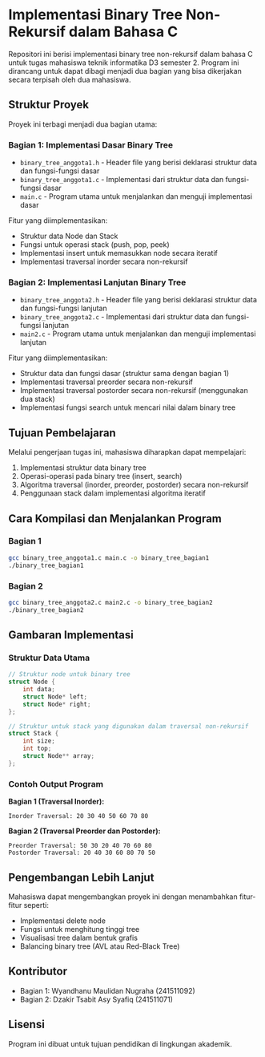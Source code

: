 # Implementasi Binary Tree Non-Rekursif dalam Bahasa C

Repositori ini berisi implementasi binary tree non-rekursif dalam bahasa C untuk tugas mahasiswa teknik informatika D3 semester 2. Program ini dirancang untuk dapat dibagi menjadi dua bagian yang bisa dikerjakan secara terpisah oleh dua mahasiswa.

## Struktur Proyek

Proyek ini terbagi menjadi dua bagian utama:

### Bagian 1: Implementasi Dasar Binary Tree

- `binary_tree_anggota1.h` - Header file yang berisi deklarasi struktur data dan fungsi-fungsi dasar
- `binary_tree_anggota1.c` - Implementasi dari struktur data dan fungsi-fungsi dasar
- `main.c` - Program utama untuk menjalankan dan menguji implementasi dasar

Fitur yang diimplementasikan:
- Struktur data Node dan Stack
- Fungsi untuk operasi stack (push, pop, peek)
- Implementasi insert untuk memasukkan node secara iteratif
- Implementasi traversal inorder secara non-rekursif

### Bagian 2: Implementasi Lanjutan Binary Tree

- `binary_tree_anggota2.h` - Header file yang berisi deklarasi struktur data dan fungsi-fungsi lanjutan
- `binary_tree_anggota2.c` - Implementasi dari struktur data dan fungsi-fungsi lanjutan
- `main2.c` - Program utama untuk menjalankan dan menguji implementasi lanjutan

Fitur yang diimplementasikan:
- Struktur data dan fungsi dasar (struktur sama dengan bagian 1)
- Implementasi traversal preorder secara non-rekursif
- Implementasi traversal postorder secara non-rekursif (menggunakan dua stack)
- Implementasi fungsi search untuk mencari nilai dalam binary tree

## Tujuan Pembelajaran

Melalui pengerjaan tugas ini, mahasiswa diharapkan dapat mempelajari:

1. Implementasi struktur data binary tree
2. Operasi-operasi pada binary tree (insert, search)
3. Algoritma traversal (inorder, preorder, postorder) secara non-rekursif
4. Penggunaan stack dalam implementasi algoritma iteratif

## Cara Kompilasi dan Menjalankan Program

### Bagian 1

```bash
gcc binary_tree_anggota1.c main.c -o binary_tree_bagian1
./binary_tree_bagian1
```

### Bagian 2

```bash
gcc binary_tree_anggota2.c main2.c -o binary_tree_bagian2
./binary_tree_bagian2
```

## Gambaran Implementasi

### Struktur Data Utama

```c
// Struktur node untuk binary tree
struct Node {
    int data;
    struct Node* left;
    struct Node* right;
};

// Struktur untuk stack yang digunakan dalam traversal non-rekursif
struct Stack {
    int size;
    int top;
    struct Node** array;
};
```

### Contoh Output Program

**Bagian 1 (Traversal Inorder):**
```
Inorder Traversal: 20 30 40 50 60 70 80
```

**Bagian 2 (Traversal Preorder dan Postorder):**
```
Preorder Traversal: 50 30 20 40 70 60 80
Postorder Traversal: 20 40 30 60 80 70 50
```

## Pengembangan Lebih Lanjut

Mahasiswa dapat mengembangkan proyek ini dengan menambahkan fitur-fitur seperti:
- Implementasi delete node
- Fungsi untuk menghitung tinggi tree
- Visualisasi tree dalam bentuk grafis
- Balancing binary tree (AVL atau Red-Black Tree)

## Kontributor

- Bagian 1: Wyandhanu Maulidan Nugraha (241511092)
- Bagian 2: Dzakir Tsabit Asy Syafiq (241511071)

## Lisensi

Program ini dibuat untuk tujuan pendidikan di lingkungan akademik.